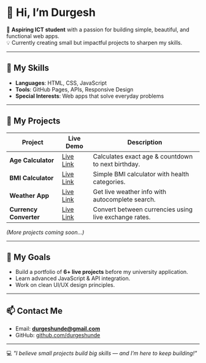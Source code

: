 # 👋 Hi, I’m Durgesh

🚀 **Aspiring ICT student** with a passion for building simple, beautiful, and functional web apps.  
💡 Currently creating small but impactful projects to sharpen my skills.

---

## 🔧 My Skills
- **Languages**: HTML, CSS, JavaScript
- **Tools**: GitHub Pages, APIs, Responsive Design
- **Special Interests**: Web apps that solve everyday problems

---

## 📂 My Projects

| Project | Live Demo | Description |
| ------- | --------- | ----------- |
| **Age Calculator** | [Live Link](https://durgeshunde.github.io/Age-calculator/) | Calculates exact age & countdown to next birthday. |
| **BMI Calculator** | [Live Link](https://durgeshunde.github.io/BMI/) | Simple BMI calculator with health categories. |
| **Weather App** | [Live Link](https://durgeshunde.github.io/Weather/) | Get live weather info with autocomplete search. |
| **Currency Converter** | [Live Link](https://durgeshunde.github.io/Currency/) | Convert between currencies using live exchange rates. |

*(More projects coming soon…)*

---

## 🎯 My Goals
- Build a portfolio of **6+ live projects** before my university application.
- Learn advanced JavaScript & API integration.
- Work on clean UI/UX design principles.

---

## 📫 Contact Me
- Email: **durgeshunde@gmail.com**
- GitHub: [github.com/durgeshunde](https://github.com/durgeshunde)

---

💻 *"I believe small projects build big skills — and I’m here to keep building!"*
